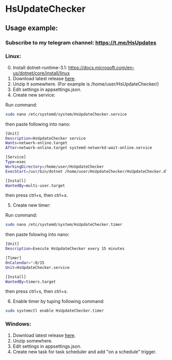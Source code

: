 # HsUpdateChecker
## Usage example:
### Subscribe to my telegram channel: https://t.me/HsUpdates
### Linux:
0. Install dotnet-runtime-3.1: https://docs.microsoft.com/en-us/dotnet/core/install/linux
1. Download latest release [here](https://github.com/DeNcHiK3713/HsUpdateChecker/releases/latest/download/HsUpdateChecker.zip "here").
2. Unzip it somewhere. (For example is /home/user/HsUpdateChecker/)
3. Edit settings in appsettings.json.
4. Create new service:

Run command: 
```bash
sudo nano /etc/systemd/system/HsUpdateChecker.service
```

then paste following into nano:
```bash
[Unit]
Description=HsUpdateChecker service
Wants=network-online.target
After=network-online.target systemd-networkd-wait-online.service

[Service]
Type=exec
WorkingDirectory=/home/user/HsUpdateChecker
ExecStart=/usr/bin/dotnet /home/user/HsUpdateChecker/HsUpdateChecker.dll

[Install]
WantedBy=multi-user.target
```
then press ctrl+s, then ctrl+x.

5. Create new timer:

Run command:
```bash
sudo nano /etc/systemd/system/HsUpdateChecker.timer
```

then paste folowing into nano:
```bash
[Unit]
Description=Execute HsUpdateChecker every 15 minutes

[Timer]
OnCalendar=*:0/15
Unit=HsUpdateChecker.service

[Install]
WantedBy=timers.target
```
then press ctrl+s, then ctrl+x.

6. Enable timer by tuping following command:
```bash
sudo systemctl enable HsUpdateChecker.timer
```
### Windows:
1. Download latest release [here](https://github.com/DeNcHiK3713/HsUpdateChecker/releases/latest/download/HsUpdateChecker.zip "here").
2. Unzip somewhere.
3. Edit settings in appsettings.json.
4. Create new task for task scheduler and add "on a schedule" trigger.
